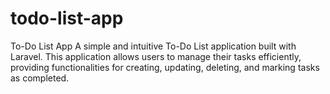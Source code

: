 # todo-list-app
To-Do List App A simple and intuitive To-Do List application built with Laravel. This application allows users to manage their tasks efficiently, providing functionalities for creating, updating, deleting, and marking tasks as completed.
